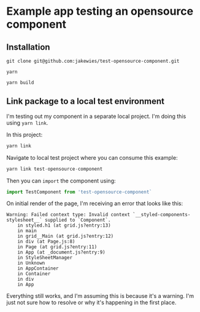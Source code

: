 # Example app testing an opensource component

## Installation

```
git clone git@github.com:jakewies/test-opensource-component.git

yarn

yarn build
```

## Link package to a local test environment

I'm testing out my component in a separate local project. I'm doing this using `yarn link`.

In this project:

```javascript
yarn link
```

Navigate to local test project where you can consume this example:

```javascript
yarn link test-opensource-component
```

Then you can `import` the component using:

```javascript
import TestComponent from 'test-opensource-component`
```

On initial render of the page, I'm receiving an error that looks like this:

```
Warning: Failed context type: Invalid context `__styled-components-stylesheet__` supplied to `Component`.
    in styled.h1 (at grid.js?entry:13)
    in main
    in grid__Main (at grid.js?entry:12)
    in div (at Page.js:8)
    in Page (at grid.js?entry:11)
    in App (at _document.js?entry:9)
    in StyleSheetManager
    in Unknown
    in AppContainer
    in Container
    in div
    in App
```

Everything still works, and I'm assuming this is because it's a warning. I'm just not sure how to resolve or why it's happening in the first place.
